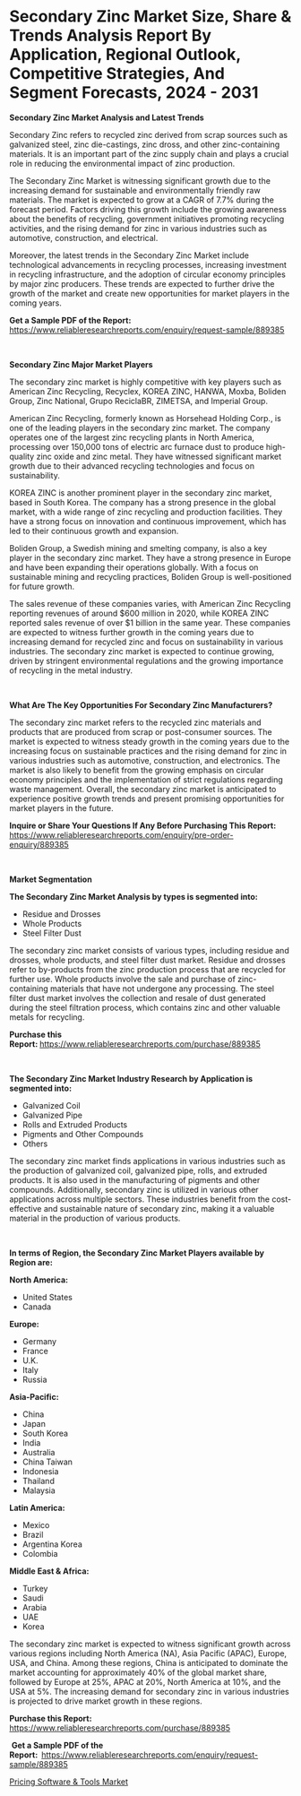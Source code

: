 <p><h1>Secondary Zinc Market Size, Share & Trends Analysis Report By Application, Regional Outlook, Competitive Strategies, And Segment Forecasts, 2024 - 2031</h1></p><p><strong>Secondary Zinc Market Analysis and Latest Trends</strong></p>
<p><p>Secondary Zinc refers to recycled zinc derived from scrap sources such as galvanized steel, zinc die-castings, zinc dross, and other zinc-containing materials. It is an important part of the zinc supply chain and plays a crucial role in reducing the environmental impact of zinc production.</p><p>The Secondary Zinc Market is witnessing significant growth due to the increasing demand for sustainable and environmentally friendly raw materials. The market is expected to grow at a CAGR of 7.7% during the forecast period. Factors driving this growth include the growing awareness about the benefits of recycling, government initiatives promoting recycling activities, and the rising demand for zinc in various industries such as automotive, construction, and electrical.</p><p>Moreover, the latest trends in the Secondary Zinc Market include technological advancements in recycling processes, increasing investment in recycling infrastructure, and the adoption of circular economy principles by major zinc producers. These trends are expected to further drive the growth of the market and create new opportunities for market players in the coming years.</p></p>
<p><strong>Get a Sample PDF of the Report:&nbsp;</strong> <a href="https://www.reliableresearchreports.com/enquiry/request-sample/889385">https://www.reliableresearchreports.com/enquiry/request-sample/889385</a></p>
<p>&nbsp;</p>
<p><strong>Secondary Zinc Major Market Players</strong></p>
<p><p>The secondary zinc market is highly competitive with key players such as American Zinc Recycling, Recyclex, KOREA ZINC, HANWA, Moxba, Boliden Group, Zinc National, Grupo ReciclaBR, ZIMETSA, and Imperial Group. </p><p>American Zinc Recycling, formerly known as Horsehead Holding Corp., is one of the leading players in the secondary zinc market. The company operates one of the largest zinc recycling plants in North America, processing over 150,000 tons of electric arc furnace dust to produce high-quality zinc oxide and zinc metal. They have witnessed significant market growth due to their advanced recycling technologies and focus on sustainability.</p><p>KOREA ZINC is another prominent player in the secondary zinc market, based in South Korea. The company has a strong presence in the global market, with a wide range of zinc recycling and production facilities. They have a strong focus on innovation and continuous improvement, which has led to their continuous growth and expansion.</p><p>Boliden Group, a Swedish mining and smelting company, is also a key player in the secondary zinc market. They have a strong presence in Europe and have been expanding their operations globally. With a focus on sustainable mining and recycling practices, Boliden Group is well-positioned for future growth.</p><p>The sales revenue of these companies varies, with American Zinc Recycling reporting revenues of around $600 million in 2020, while KOREA ZINC reported sales revenue of over $1 billion in the same year. These companies are expected to witness further growth in the coming years due to increasing demand for recycled zinc and focus on sustainability in various industries. The secondary zinc market is expected to continue growing, driven by stringent environmental regulations and the growing importance of recycling in the metal industry.</p></p>
<p>&nbsp;</p>
<p><strong>What Are The Key Opportunities For Secondary Zinc Manufacturers?</strong></p>
<p><p>The secondary zinc market refers to the recycled zinc materials and products that are produced from scrap or post-consumer sources. The market is expected to witness steady growth in the coming years due to the increasing focus on sustainable practices and the rising demand for zinc in various industries such as automotive, construction, and electronics. The market is also likely to benefit from the growing emphasis on circular economy principles and the implementation of strict regulations regarding waste management. Overall, the secondary zinc market is anticipated to experience positive growth trends and present promising opportunities for market players in the future.</p></p>
<p><strong>Inquire or Share Your Questions If Any Before Purchasing This Report:</strong> <a href="https://www.reliableresearchreports.com/enquiry/pre-order-enquiry/889385">https://www.reliableresearchreports.com/enquiry/pre-order-enquiry/889385</a></p>
<p>&nbsp;</p>
<p><strong>Market Segmentation</strong></p>
<p><strong>The Secondary Zinc Market Analysis by types is segmented into:</strong></p>
<p><ul><li>Residue and Drosses</li><li>Whole Products</li><li>Steel Filter Dust</li></ul></p>
<p><p>The secondary zinc market consists of various types, including residue and drosses, whole products, and steel filter dust market. Residue and drosses refer to by-products from the zinc production process that are recycled for further use. Whole products involve the sale and purchase of zinc-containing materials that have not undergone any processing. The steel filter dust market involves the collection and resale of dust generated during the steel filtration process, which contains zinc and other valuable metals for recycling.</p></p>
<p><strong>Purchase this Report:&nbsp;</strong><a href="https://www.reliableresearchreports.com/purchase/889385">https://www.reliableresearchreports.com/purchase/889385</a></p>
<p>&nbsp;</p>
<p><strong>The Secondary Zinc Market Industry Research by Application is segmented into:</strong></p>
<p><ul><li>Galvanized Coil</li><li>Galvanized Pipe</li><li>Rolls and Extruded Products</li><li>Pigments and Other Compounds</li><li>Others</li></ul></p>
<p><p>The secondary zinc market finds applications in various industries such as the production of galvanized coil, galvanized pipe, rolls, and extruded products. It is also used in the manufacturing of pigments and other compounds. Additionally, secondary zinc is utilized in various other applications across multiple sectors. These industries benefit from the cost-effective and sustainable nature of secondary zinc, making it a valuable material in the production of various products.</p></p>
<p>&nbsp;</p>
<p><strong>In terms of Region, the Secondary Zinc Market Players available by Region are:</strong></p>
<p>
    <p> <strong> North America: </strong>
        <ul>
            <li>United States</li>
            <li>Canada</li>
        </ul>
        </p> 
    <p> <strong> Europe: </strong>
        <ul>
            <li>Germany</li>
            <li>France</li>
            <li>U.K.</li>
            <li>Italy</li>
            <li>Russia</li>
        </ul>
        </p> 
    <p> <strong> Asia-Pacific: </strong>
        <ul>
            <li>China</li>
            <li>Japan</li>
            <li>South Korea</li>
            <li>India</li>
            <li>Australia</li>
            <li>China Taiwan</li>
            <li>Indonesia</li>
            <li>Thailand</li>
            <li>Malaysia</li>
        </ul>
        </p> 
    <p> <strong> Latin America: </strong>
        <ul>
            <li>Mexico</li>
            <li>Brazil</li>
            <li>Argentina Korea</li>
            <li>Colombia</li>
        </ul>
        </p> 
    <p> <strong> Middle East & Africa: </strong>
        <ul>
            <li>Turkey</li>
            <li>Saudi</li>
            <li>Arabia</li>
            <li>UAE</li>
            <li>Korea</li>
        </ul>
    </p>
    </p>
<p><p>The secondary zinc market is expected to witness significant growth across various regions including North America (NA), Asia Pacific (APAC), Europe, USA, and China. Among these regions, China is anticipated to dominate the market accounting for approximately 40% of the global market share, followed by Europe at 25%, APAC at 20%, North America at 10%, and the USA at 5%. The increasing demand for secondary zinc in various industries is projected to drive market growth in these regions.</p></p>
<p><strong>Purchase this Report: </strong><a href="https://www.reliableresearchreports.com/purchase/889385">https://www.reliableresearchreports.com/purchase/889385</a></p>
<p>&nbsp;<strong>Get a Sample PDF of the Report:&nbsp;&nbsp;</strong><a href="https://www.reliableresearchreports.com/enquiry/request-sample/889385">https://www.reliableresearchreports.com/enquiry/request-sample/889385</a></p>
<p><strong></strong></p>
<p><p><a href="https://invited-way-688.notion.site/Pricing-Software-Tools-Market-Research-Report-Reveals-The-Latest-Trends-And-Opportunities-of-this--985342813fb34798befcde5dfad6057f">Pricing Software & Tools Market</a></p></p>